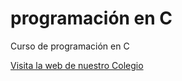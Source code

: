 # programación en C

Curso de programación en C

[Visita la web de nuestro Colegio](http://www.mauxsalamanca.es)
